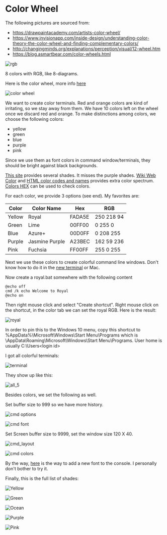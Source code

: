 # Color Wheel

The following pictures are sourced from:
- https://drawpaintacademy.com/artists-color-wheel/
- https://www.invisionapp.com/inside-design/understanding-color-theory-the-color-wheel-and-finding-complementary-colors/
- http://changingminds.org/explanations/perception/visual/12-wheel.htm
- https://blog.asmartbear.com/color-wheels.html

![rgb](rgb.png)

8 colors with RGB, like 8-diagrams.

Here is the color wheel, more info [here](https://www.tigercolor.com/color-lab/color-theory/color-harmonies.htm)

![color wheel](12_color_wheel.png)

We want to create color terminals.
Red and orange colors are kind of irritating, so we stay away from them.
We have 10 colors left on the wheel once we discard red and orange.
To make distinctions among colors, we choose the following colors:
- yellow
- green
- blue
- purple
- pink

Since we use them as font colors in command window/terminals, they should be
bright against black backgrounds.

[This site](https://graf1x.com/category/color-shades/) provides several shades.
It misses the purple shades.
[Wiki Web Color](https://en.wikipedia.org/wiki/Web_colors) and
[HTML color codes and names](https://www.computerhope.com/htmcolor.htm#color-codes)
provides extra color spectrum.
[Colors HEX](https://www.w3schools.com/colors/colors_hexadecimal.asp) can be used
to check colors.

For each color, we provide 3 options (see end). My favorites are:

| Color  |   Color Name   |  Hex   |     RGB     | 
|--------|----------------|--------|-------------| 
| Yellow | Royal          | FADA5E | 250 218 94  | 
| Green  | Lime           | 00FF00 | 0   255 0   | 
| Blue   | Azure+         | 00D0FF | 0   208 255 | 
| Purple | Jasmine Purple | A23BEC | 162 59  236 | 
| Pink   | Fuchsia        | FF00FF | 255 0   255 | 

Next we use these colors to create colorful command line windows. Don't know
how to do it in the 
[new terminal](https://www.howtogeek.com/673729/heres-why-the-new-windows-10-terminal-is-amazing/)
or Mac.

Now create a royal.bat somewhere with the following content
```
@echo off
cmd /k echo Welcome to Royal
@echo on
```
Then right mouse click and select "Create shortcut". Right mouse click on the
shortcut, in the color tab we can set the royal RGB. Here is the result:

![royal](royal_terminal.png)

In order to pin this to the Windows 10 menu, copy this shortcut to 
%AppData%\Microsoft\Windows\Start Menu\Programs
which is <user home>\AppData\Roaming\Microsoft\Windows\Start Menu\Programs.
User home is usually C:\Users\<login id>

I got all colorful terminals:

![terminal](terminals_in_menu.png)

They show up like this:

![all_5](all_5_terminals.png)

Besides colors, we set the following as well. 

Set buffer size to 999 so we have more history.

![cmd options](cmd_options.png)

![cmd font](cmd_font.png)

Set Screen buffer size to 9999, set the window size 120 X 40.

![cmd_layout](cmd_layout.png)

![cmd colors](cmd_colors.png)

By the way, [here](https://www.techrepublic.com/blog/windows-and-office/quick-tip-add-fonts-to-the-command-prompt/)
is the way to add a new font to the console. I personally don't bother to try it.


Finally, this is the full list of shades:

![Yellow](shades_yellow.png)

![Green](shades_green.png)

![Ocean](shades_blue.png)

![Purple](shades_purple.png)

![Pink](shades_pink.png)
